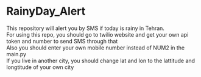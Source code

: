 # RainyDay_Alert
This repository will alert you by SMS if today is rainy in Tehran.<br>
For using this repo, you should go to twilio website and get your own api token and number to send SMS through that<br>
Also you should enter your own mobile number instead of NUM2 in the main.py<br>
If you live in another city, you should change lat and lon to the lattitude and longtitude of your own city<br>

